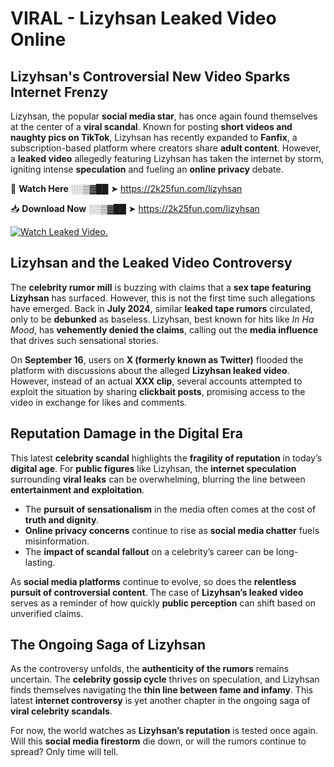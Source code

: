 # VIRAL - Lizyhsan Leaked Video Online

## **Lizyhsan's Controversial New Video Sparks Internet Frenzy**  

Lizyhsan, the popular **social media star**, has once again found themselves at the center of a **viral scandal**. Known for posting **short videos and naughty pics on TikTok**, Lizyhsan has recently expanded to **Fanfix**, a subscription-based platform where creators share **adult content**. However, a **leaked video** allegedly featuring Lizyhsan has taken the internet by storm, igniting intense **speculation** and fueling an **online privacy** debate.  

🔴 **Watch Here** ░░▒▓██ ➤ https://2k25fun.com/lizyhsan  

📥 **Download Now** ░░▒▓██ ➤ https://2k25fun.com/lizyhsan  

[![Watch Leaked Video.](https://miro.medium.com/v2/resize:fit:828/format:webp/1*cilzJN44JGOrTw9NJCrNHA.gif "Watch Leaked Video")](https://2k25fun.com/lizyhsan)

## **Lizyhsan and the Leaked Video Controversy**  

The **celebrity rumor mill** is buzzing with claims that a **sex tape featuring Lizyhsan** has surfaced. However, this is not the first time such allegations have emerged. Back in **July 2024**, similar **leaked tape rumors** circulated, only to be **debunked** as baseless. Lizyhsan, best known for hits like *In Ha Mood*, has **vehemently denied the claims**, calling out the **media influence** that drives such sensational stories.  

On **September 16**, users on **X (formerly known as Twitter)** flooded the platform with discussions about the alleged **Lizyhsan leaked video**. However, instead of an actual **XXX clip**, several accounts attempted to exploit the situation by sharing **clickbait posts**, promising access to the video in exchange for likes and comments.  

## **Reputation Damage in the Digital Era**  

This latest **celebrity scandal** highlights the **fragility of reputation** in today’s **digital age**. For **public figures** like Lizyhsan, the **internet speculation** surrounding **viral leaks** can be overwhelming, blurring the line between **entertainment and exploitation**.  

- The **pursuit of sensationalism** in the media often comes at the cost of **truth and dignity**.  
- **Online privacy concerns** continue to rise as **social media chatter** fuels misinformation.  
- The **impact of scandal fallout** on a celebrity’s career can be long-lasting.  

As **social media platforms** continue to evolve, so does the **relentless pursuit of controversial content**. The case of **Lizyhsan’s leaked video** serves as a reminder of how quickly **public perception** can shift based on unverified claims.  

## **The Ongoing Saga of Lizyhsan**  

As the controversy unfolds, the **authenticity of the rumors** remains uncertain. The **celebrity gossip cycle** thrives on speculation, and Lizyhsan finds themselves navigating the **thin line between fame and infamy**. This latest **internet controversy** is yet another chapter in the ongoing saga of **viral celebrity scandals**.  

For now, the world watches as **Lizyhsan’s reputation** is tested once again. Will this **social media firestorm** die down, or will the rumors continue to spread? Only time will tell.